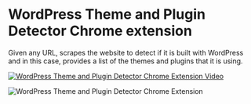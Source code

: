 # WordPress Theme and Plugin Detector Chrome extension

Given any URL, scrapes the website to detect if it is built with WordPress and in this case, provides a list of the themes and plugins that it is using.

[![WordPress Theme and Plugin Detector Chrome Extension Video](http://img.youtube.com/vi/MoXRwrfz0HQ/0.jpg)](http://www.youtube.com/watch?v=MoXRwrfz0HQ "WordPress Theme and Plugin Detector Chrome Extension Video")

![WordPress Theme and Plugin Detector Chrome Extension](https://github.com/adriablancafort/wp-detector-extension/assets/76774853/4711eafd-7ac3-4e5a-9692-c678d05e6099)


